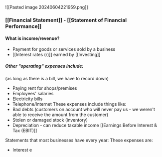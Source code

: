 ![[Pasted image 20240604221959.png]]
### [[Financial Statement]] - [[Statement of Financial Performance]]
#### What is income/revenue?
- Payment for goods or services sold by a business
- [[Interest rates (r)]] earned by [[Investing]]
##### Other "operating" expenses include:
(as long as there is a bill, we have to record down)
- Paying rent for shops/premises
- Employees' salaries
- Electricity bills
- Telephone/Internet
These expenses include things like:
- Bad debts (customers on account who will never pay us - we weren't able to receive the amount from the customer)
- Stolen or damaged stock (inventory)
- Depreciation - can reduce taxable income
[[Earnings Before Interest & Tax (EBIT)]]

Statements that most businesses have every year:
These expenses are:
- Interest e
